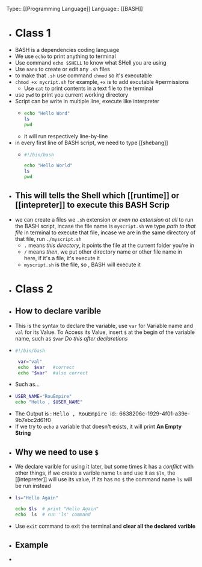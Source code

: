 Type:: [[Programming Language]]
Language:: [[BASH]]

- # Class 1
- BASH is a dependencies coding language
- We use `echo` to print anything to terminal
- Use command `echo $SHELL` to know what SHell you are using
- Use `nano` to create or edit any `.sh` files
- to make that `.sh` use command `chmod` so it's executable
- `chmod +x mycript.sh` for example, `+x` is to add excutable #permissions
	- Use `cat` to print contents in a text file to the terminal
- use `pwd` to print you current working directory
- Script can be write in multiple line, execute like interpreter
	- ```bash
	  echo "Hello Word"
	  ls
	  pwd
	  ```
	- it will run respectively line-by-line
- in every first line of BASH script, we need to type [[shebang]]
	- ```sh
	  #!/bin/bash
	  
	  echo "Hello World"
	  ls
	  pwd
	  ```
- This will tells the Shell which [[runtime]] or [[intepreter]]  to execute this BASH Scrip
  ---
- we can create a files we `.sh` extension _or even no extension at all_ to run the BASH script, incase the file name is `myscript.sh` we type _path to that file_ in terminal to execute that file, incase we are in the same directory of that file, run `./myscript.sh`
	- `.` means _this directory_, it points the file at the current folder you're in
	- `/` means _then_, we put other directory name or other file name in here, if it's a file, it's execute it
	- `myscript.sh` is the file, so ,  BASH will execute it
- # Class 2
- ## How to declare varible
- This is the syntax to declare the variable, use `var` for Variable name and `val` for its Value. To Access its Value, insert `$` at the begin of the variable name, such as `$var` _Do this after declaretions_
- ```bash
  #!/bin/bash
  
   var="val"
   echo  $var   #correct
   echo "$var"  #also correct
  ```
- Such as...
- ```bash
  USER_NAME="RouEmpire"
  echo "Hello , $USER_NAME"
  ```
- The Output is : <samp> Hello , RouEmpire </samp>
  id:: 6638206c-1929-4f01-a39e-9b7ebc2d61f0
- If we try to `echo` a variable that doesn't exists, it will print **An Empty String**
- ## Why we need to use `$`
- We declare varible for using it later, but some times it has a _conflict_ with other things, if we create a varible name `ls` and use it as `$ls`, the [[intepreter]] will use its value, if its has no `$` the command name `ls` will be run instead
- ```bash
  ls="Hello Again"
  
  echo $ls  # print "Hello Again"
  echo  ls  # run 'ls' command
  ```
- Use `exit` command to exit the terminal and **clear all the declared varible**
- ## Example
-